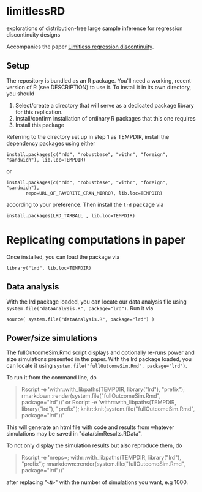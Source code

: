 # limitlessRD
explorations of distribution-free large sample inference for regression discontinuity designs

Accompanies the paper [Limitless regression discontinuity](http://arxiv.org/abs/1403.5478).

## Setup

The repository is bundled as an R package.  You'll need a working,
recent version of R (see DESCRIPTION) to use it.  To install it in its
own directory, you should

1.  Select/create a directory that will serve as a dedicated package
    library for this replication.
2.  Install/confirm installation of ordinary R packages that this one requires 
3.  Install this package

Referring to the directory set up in step 1 as TEMPDIR, install the
dependency packages using either

```{r}
install.packages(c("rdd", "robustbase", "withr", "foreign",  "sandwich"), lib.loc=TEMPDIR)
```
or
```{r}
install.packages(c("rdd", "robustbase", "withr", "foreign",  "sandwich"),
       repo=URL_OF_FAVORITE_CRAN_MIRROR, lib.loc=TEMPDIR)
```
according to your preference.  Then install the `lrd` package via

```{r}
install.packages(LRD_TARBALL , lib.loc=TEMPDIR)
```

# Replicating computations in paper

Once installed, you can load the package via

```{r}
library("lrd", lib.loc=TEMPDIR)
```

## Data analysis

With the lrd package loaded, you can locate our data analysis file using
`system.file("dataAnalysis.R", package="lrd")`.  Run it via

```{r}
source( system.file("dataAnalysis.R", package="lrd") )
```

## Power/size simulations



The fullOutcomeSim.Rmd script displays and optionally re-runs power and
size simulations presented in the paper.  With the lrd package loaded, you can locate it using
`system.file("fullOutcomeSim.Rmd", package="lrd")`.


To run it from the command line, do 

>   Rscript -e 'withr::with_libpaths(TEMPDIR, library("lrd"),  "prefix"); rmarkdown::render(system.file("fullOutcomeSim.Rmd", package="lrd"))'
or
>   Rscript -e 'withr::with_libpaths(TEMPDIR, library("lrd"),  "prefix"); knitr::knit(system.file("fullOutcomeSim.Rmd", package="lrd"))'

This will generate an html file with code and results from whatever
simulations may be saved in "data/simResults.RData".

To not only display the simulation results but also reproduce them, do 
>   Rscript -e 'nreps=<N>; withr::with_libpaths(TEMPDIR, library("lrd"),  "prefix"); rmarkdown::render(system.file("fullOutcomeSim.Rmd", package="lrd"))'

after replacing "`<N>`" with the number of simulations you want, e.g 1000.  




